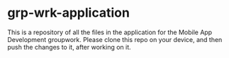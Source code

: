 # grp-wrk-application
This is a repository of all the files in the application for the Mobile App Development groupwork. Please clone this repo on your device, and then push the changes to it, after working on it.
